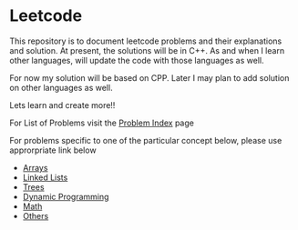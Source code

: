 # Leetcode

This repository is to document leetcode problems and their explanations and solution. At present, the solutions will be in C++. As and when I learn other languages, will update the code with those languages as well.

For now my solution will be based on CPP. Later I may plan to add solution on other languages as well.

Lets learn and create more!!

For List of Problems visit the [Problem Index](problem-index/) page

For problems specific to one of the particular concept below, please use approrpriate link below

* [Arrays](arrays.md)
* [Linked Lists](linked-lists.md)
* [Trees](trees.md)
* [Dynamic Programming](dynamic-programming.md)
* [Math](math.md)
* [Others](others.md)



